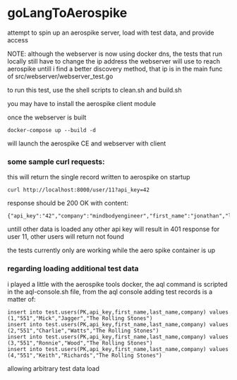 # goLangToAerospike
attempt to spin up an aerospike server, load with test data, and provide access

NOTE: although the webserver is now using docker dns, the tests that run locally still have to change the ip address the webserver will use to reach aerospike untill i find a better discovery method, that ip is in the main func of src/webserver/webserver_test.go

to run this test, use the shell scripts to clean.sh and build.sh

you may have to install the aerospike client module

once the webserver is built

    docker-compose up --build -d

will launch the aerospike CE and webserver with client

### some sample curl requests:

this will return the single record written to aerospike on startup

    curl http://localhost:8000/user/11?api_key=42

response should be 200 OK with content:

    {"api_key":"42","company":"mindbodyengineer","first_name":"jonathan","last_name":"wilson"}

untill other data is loaded any other api key will result in 401 response for user 11, other users will return not found

the tests currently only are working while the aero spike container is up

### regarding loading additional test data

i played a little with the aerospike tools docker, the aql command is scripted in the aql-console.sh file, from the aql console adding test records is a matter of:

    insert into test.users(PK,api_key,first_name,last_name,company) values (1,"551","Mick","Jagger","The Rolling Stones")
    insert into test.users(PK,api_key,first_name,last_name,company) values (2,"551","Charlie","Watts","The Rolling Stones")
    insert into test.users(PK,api_key,first_name,last_name,company) values (3,"551","Ronnie","Wood","The Rolling Stones")
    insert into test.users(PK,api_key,first_name,last_name,company) values (4,"551","Keith","Richards","The Rolling Stones")

allowing arbitrary test data load
